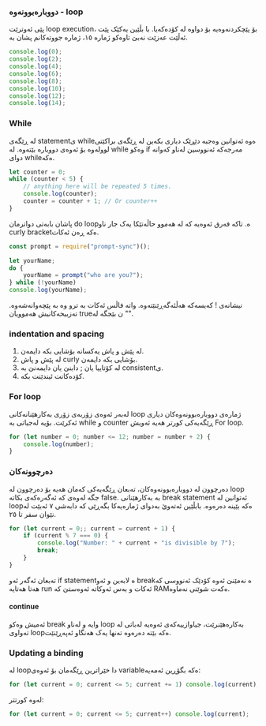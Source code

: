### دووبارەبوونەوە - loop
پێی ئەوترێت loop execution، بۆ پێچکردنەوەیە بۆ دواوە لە کۆدەکەیا.
با بڵێین یەکێک پێت ئەڵێت عەزێت نەبێ تاوەکو ژمارە ١٥، ژمارە جووتەکانم پشان بە.
```js
console.log(0);
console.log(2);
console.log(4);
console.log(6);
console.log(8);
console.log(10);
console.log(12);
console.log(14);
```

### While
لە ڕێگەی statementی whileەوە ئەتوانین وەجبە دێڕێک دیاری بکەین لە ڕێگەی براکێتی لوولەوە بۆ ئەوەی دووبارە بێتەوە.
لە while وەکو if مەرجەکە ئەنووسین لەناو کەوانە دوای whileەکە.

```js
let counter = 0;
while (counter < 5) {
    // anything here will be repeated 5 times.
    console.log(counter); 
    counter = counter + 1; // Or counter++
}
```

پاشان بابەتی دواترمان do loopە.
تاکە فەرق ئەوەیە کە لە هەموو حاڵەتێکا یەک جار ناو curly bracketەکە ڕەن ئەکات.
```js
const prompt = require("prompt-sync")();

let yourName;
do {
    yourName = prompt("who are you?");
} while (!yourName)
console.log(yourName);
```
نیشانەی ! کەیسەکە هەڵئەگەڕێنێتەوە. واتە فاڵس ئەکات بە ترو وە بە پێچەوانەشەوە. تەزبیحەکانیش هەموویان trueن بێجگە لە "".

### indentation and spacing
1. لە پێش و پاش یەکسانە بۆشایی بکە دایمەن.
2. لە پێش و پاش curly بۆشایی بکە دایمەن.
3. لە کۆتاییا یان ; دابنێ یان دایمەنێ بە consistentی.
4. کۆدەکانت ئیندێنت بکە.

### For loop
لەبەر ئەوەی زۆربەی زۆری بەکارهێنانەکانی loop ژمارەی دووبارەبوونەوەکان دیاری ئەکرێت. بۆیە لەجیاتی بە while و counter ڕێگەیەکی کورتر هەیە ئەویش For loop.

```js
for (let number = 0; number <= 12; number = number + 2) {
    console.log(number);
}
```

### دەرچوونەکان
دەرچوون لە دووبارەبوونەوەکان، تەبعان ڕێگەیەکی کەمان هەیە بۆ دەرچوون لە loop جگە لەوەی کە ئەگەرەکەی بکاتە false. بە بەکارهێنانی break statement ئەتوانین لە loopەکە بێینە دەرەوە.
بابڵێین ئەتەوێ بەدوای ژمارەیەکا بگەڕێی کە دابەشی ٧ ئەبێت لە نێوان سفر تا ٢٥.
```js
for (let current = 0;; current = current + 1) {
	if (current % 7 === 0) {
		console.log("Number: " + current + "is divisible by 7");
		break;
	}
}
```
تەبعان ئەگەر ئەو if statementە لابەین و ئەو breakە نەمێنێ ئەوە کۆدێک ئەنووسی کە هەتا هەتایە run ئەکات و بەس ئەوکاتە ئەوەستێ کە RAMەکەت شوێنی نەماوە.

#### continue
ئەمیش وەکو break وایە و لەناو loop بەکارەهێنرێت، جیاوازییەکەی ئەوەیە لەباتی لە تەواوی loopەکە بێتە دەرەوە تەنها یەک هەنگاو ئەپەڕێنێت.

### Updating a binding
لە loopدا خێراترین ڕێگەمان بۆ ئەوەی variableەکە بگۆڕین ئەمەیە:
```js
for (let current = 0; current <= 5; current += 1) console.log(current);
```
 لەوە کورتتر:
 ```js
 for (let current = 0; current <= 5; current++) console.log(current);
```
